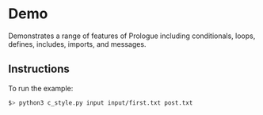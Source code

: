 # Demo

Demonstrates a range of features of Prologue including conditionals, loops, defines, includes, imports, and messages. 

## Instructions
To run the example:

```bash
$> python3 c_style.py input input/first.txt post.txt
```

